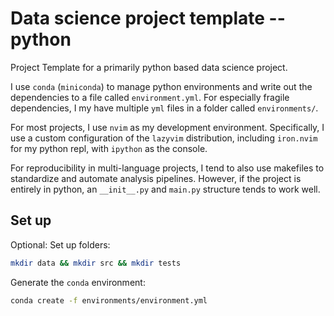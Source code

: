 # Data science project template -- python

Project Template for a primarily python based data science project.

I use `conda` (`miniconda`) to manage python environments and write out the dependencies to a file called `environment.yml`. For especially fragile dependencies, I my have multiple `yml` files in a folder called `environments/`.

For most projects, I use `nvim` as my development environment. Specifically, I use a custom configuration of the `lazyvim` distribution, including `iron.nvim` for my python repl, with `ipython` as the console.

For reproducibility in multi-language projects, I tend to also use makefiles to standardize and automate analysis pipelines. However, if the project is entirely in python, an `__init__.py` and `main.py` structure tends to work well.

## Set up

Optional: Set up folders:

```bash
mkdir data && mkdir src && mkdir tests
```

Generate the `conda` environment:

```bash
conda create -f environments/environment.yml
```
